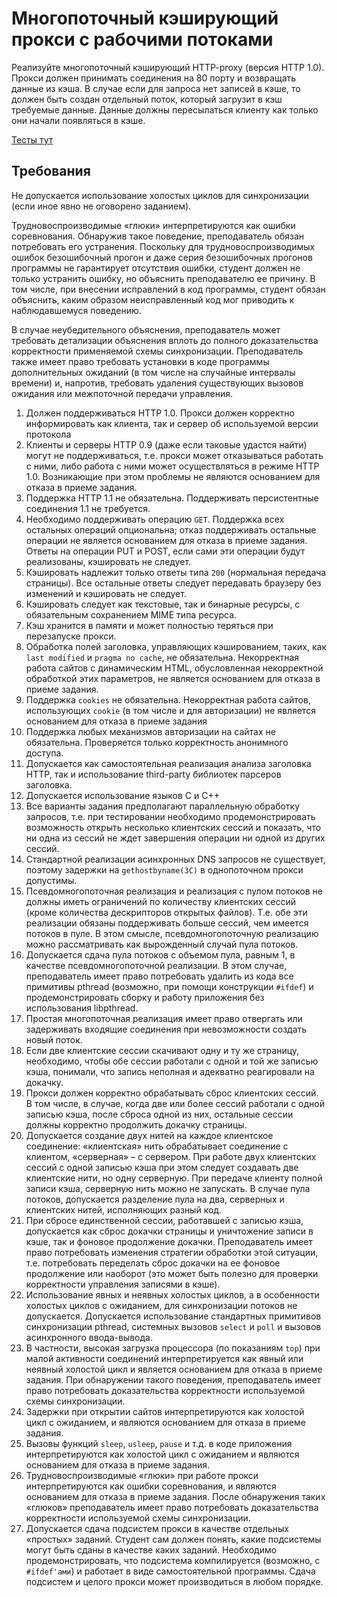 # Многопоточный кэширующий прокси с рабочими потоками

Реализуйте многопоточный кэширующий HTTP-proxy (версия HTTP 1.0). Прокси должен принимать соединения на 80 порту и возвращать данные из кэша. В случае если для запроса нет записей в кэше, то должен быть создан отдельный поток, который загрузит в кэш требуемые данные. Данные должны пересылаться клиенту как только они начали появляться в кэше.

[Тесты тут](tests)

## Требования

Не допускается использование холостых циклов для синхронизации (если иное явно не оговорено заданием).

Трудновоспроизводимые «глюки» интерпретируются как ошибки соревнования. Обнаружив такое поведение, преподаватель обязан потребовать его устранения. Поскольку для трудновоспроизводимых ошибок безошибочный прогон и даже серия безошибочных прогонов программы не гарантирует отсутствия ошибки, студент должен не только устранить ошибку, но объяснить преподавателю ее причину. В том числе, при внесении исправлений в код программы, студент обязан объяснить, каким образом неисправленный код мог приводить к наблюдавшемуся поведению.

В случае неубедительного объяснения, преподаватель может требовать детализации объяснения вплоть до полного доказательства корректности применяемой схемы синхронизации. Преподаватель также имеет право требовать установки в коде программы дополнительных ожиданий (в том числе на случайные интервалы времени) и, напротив, требовать удаления существующих вызовов ожидания или межпоточной передачи управления.

1. Должен поддерживаться HTTP 1.0. Прокси должен корректно информировать как клиента, так и сервер об используемой версии протокола
2. Клиенты и серверы HTTP 0.9 (даже если таковые удастся найти) могут не поддерживаться, т.е. прокси может отказываться работать с ними, либо работа с ними может осуществляться в режиме HTTP 1.0. Возникающие при этом проблемы не являются основанием для отказа в приеме задания.
3. Поддержка HTTP 1.1 не обязательна. Поддерживать персистентные соединения 1.1 не требуется.
4. Необходимо поддерживать операцию `GET`. Поддержка всех остальных операций опциональна; отказ поддерживать остальные операции не является основанием для отказа в приеме задания. Ответы на операции PUT и POST, если сами эти операции будут реализованы, кэшировать не следует.
5. Кэшировать надлежит только ответы типа `200` (нормальная передача страницы). Все остальные ответы следует передавать браузеру без изменений и кэшировать не следует.
6. Кэшировать следует как текстовые, так и бинарные ресурсы, с обязательным сохранением MIME типа ресурса.
7. Кэш хранится в памяти и может полностью теряться при перезапуске прокси.
8. Обработка полей заголовка, управляющих кэшированием, таких, как `last modified` и `pragma no cache`, не обязательна. Некорректная работа сайтов с динамическим HTML, обусловленная некорректной обработкой этих параметров, не является основанием для отказа в приеме задания.
9. Поддержка `cookies` не обязательна. Некорректная работа сайтов, использующих `cookie` (в том числе и для авторизации) не является основанием для отказа в приеме задания
10. Поддержка любых механизмов авторизации на сайтах не обязательна. Проверяется только корректность анонимного доступа.
11. Допускается как самостоятельная реализация анализа заголовка HTTP, так и использование third-party библиотек парсеров заголовка.
12. Допускается использование языков C и C++
13. Все варианты задания предполагают параллельную обработку запросов, т.е. при тестировании необходимо продемонстрировать возможность открыть несколько клиентских сессий и показать, что ни одна из сессий не ждет завершения операции ни одной из других сессий.
14. Стандартной реализации асинхронных DNS запросов не существует, поэтому задержки на `gethostbyname(3C)` в однопоточном прокси допустимы.
15. Псевдомногопоточная реализация и реализация с пулом потоков не должны иметь ограничений по количеству клиентских сессий (кроме количества дескрипторов открытых файлов). Т.е. обе эти реализации обязаны поддерживать больше сессий, чем имеется потоков в пуле. В этом смысле, псевдомногопоточную реализацию можно рассматривать как вырожденный случай пула потоков.
16. Допускается сдача пула потоков с объемом пула, равным 1, в качестве псевдомногопоточной реализации. В этом случае, преподаватель имеет право потребовать удалить из кода все примитивы pthread (возможно, при помощи конструкции `#ifdef`) и продемонстрировать сборку и работу приложения без использования libpthread.
17. Простая многопоточная реализация имеет право отвергать или задерживать входящие соединения при невозможности создать новый поток.
18. Если две клиентские сессии скачивают одну и ту же страницу, необходимо, чтобы обе сессии работали с одной и той же записью кэша, понимали, что запись неполная и адекватно реагировали на докачку.
19. Прокси должен корректно обрабатывать сброс клиентских сессий. В том числе, в случае, когда две или более сессий работали с одной записью кэша, после сброса одной из них, остальные сессии должны корректно продолжить докачку страницы.
20. Допускается создание двух нитей на каждое клиентское соединение: «клиентская» нить обрабатывает соединение с клиентом, «серверная» – с сервером. При работе двух клиентских сессий с одной записью кэша при этом следует создавать две клиентские нити, но одну серверную. При передаче клиенту полной записи кэша, серверную нить можно не запускать. В случае пула потоков, допускается разделение пула на два, серверных и клиентских нитей, исполняющих разный код.
21. При сбросе единственной сессии, работавшей с записью кэша, допускается как сброс докачки страницы и уничтожение записи в кэше, так и фоновое продолжение докачки. Преподаватель имеет право потребовать изменения стратегии обработки этой ситуации, т.е. потребовать переделать сброс докачки на ее фоновое продолжение или наоборот (это может быть полезно для проверки корректности управления записями в кэше).
22. Использование явных и неявных холостых циклов, а в особенности холостых циклов с ожиданием, для синхронизации потоков не допускается. Допускается использование стандартных примитивов синхронизации pthread, системных вызовов `select` и `poll` и вызовов асинхронного ввода-вывода.
23. В частности, высокая загрузка процессора (по показаниям `top`) при малой активности соединений интерпретируется как явный или неявный холостой цикл и является основанием для отказа в приеме задания. При обнаружении такого поведения, преподаватель имеет право потребовать доказательства корректности используемой схемы синхронизации.
24. Задержки при открытии сайтов интерпретируются как холостой цикл с ожиданием, и являются основанием для отказа в приеме задания.
25. Вызовы функций `sleep`, `usleep`, `pause` и т.д. в коде приложения интерпретируются как холостой цикл с ожиданием и являются основанием для отказа в приеме задания.
26. Трудновоспроизводимые «глюки» при работе прокси интерпретируются как ошибки соревнования, и являются основанием для отказа в приеме задания. После обнаружения таких «глюков» преподаватель имеет право потребовать доказательства корректности используемой схемы синхронизации.
27. Допускается сдача подсистем прокси в качестве отдельных «простых» заданий. Студент сам должен понять, какие подсистемы могут быть сданы в качестве каких заданий. Необходимо продемонстрировать, что подсистема компилируется (возможно, с `#ifdef'ами`) и работает в виде самостоятельной программы. Сдача подсистем и целого прокси может производиться в любом порядке.
